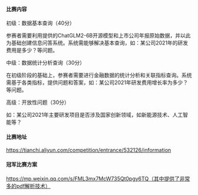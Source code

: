 #### 比赛内容

初级：数据基本查询（40分）

参赛者需要利用提供的ChatGLM2-6B开源模型和上市公司年报原始数据，并以此为基础创建信息问答系统。系统需能够解决基本查询，如：某公司2021年的研发费用是多少？等问题。

中级：数据统计分析查询（30分）

在初级阶段的基础上，参赛者需要进行金融数据的统计分析和关联指标查询。系统需基于各类指标，提供问题和答案，如：某公司2021年研发费用增长率为多少？等问题。

高级：开放性问题（30分）

如：某公司2021年主要研发项目是否涉及国家创新领域，如新能源技术、人工智能等？

#### 比赛地址

https://tianchi.aliyun.com/competition/entrance/532126/information

#### 冠军比赛方案

https://mp.weixin.qq.com/s/FML3mx7McW735Qt0pgy6TQ（其中提供了非常多的pdf解析技术）